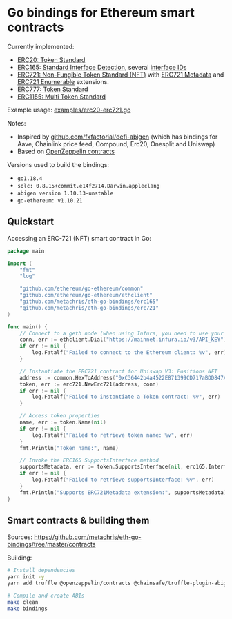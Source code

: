 # Go bindings for Ethereum smart contracts

Currently implemented:

* [ERC20: Token Standard](https://eips.ethereum.org/EIPS/eip-20)
* [ERC165: Standard Interface Detection](https://eips.ethereum.org/EIPS/eip-165), several [interface IDs](https://github.com/metachris/eth-go-bindings/blob/master/erc165/interfaceids.go)
* [ERC721: Non-Fungible Token Standard (NFT)](https://eips.ethereum.org/EIPS/eip-721) with [ERC721 Metadata](https://docs.openzeppelin.com/contracts/4.x/api/token/erc721#IERC721Metadata) and [ERC721 Enumerable](https://docs.openzeppelin.com/contracts/4.x/api/token/erc721#IERC721Enumerable) extensions.
* [ERC777: Token Standard](https://eips.ethereum.org/EIPS/eip-777)
* [ERC1155: Multi Token Standard](https://eips.ethereum.org/EIPS/eip-1155)

Example usage: [examples/erc20-erc721.go](https://github.com/metachris/eth-go-bindings/blob/master/examples/erc20-erc721.go)

Notes:

* Inspired by [github.com/fxfactorial/defi-abigen](https://github.com/fxfactorial/defi-abigen) (which has bindings for Aave, Chainlink price feed, Compound, Erc20, Onesplit and Uniswap)
* Based on [OpenZeppelin contracts](https://docs.openzeppelin.com/contracts/4.x/)

Versions used to build the bindings:

* `go1.18.4`
* `solc: 0.8.15+commit.e14f2714.Darwin.appleclang`
* `abigen version 1.10.13-unstable`
* `go-ethereum: v1.10.21`


## Quickstart

Accessing an ERC-721 (NFT) smart contract in Go:

```go
package main

import (
    "fmt"
    "log"

    "github.com/ethereum/go-ethereum/common"
    "github.com/ethereum/go-ethereum/ethclient"
    "github.com/metachris/eth-go-bindings/erc165"
    "github.com/metachris/eth-go-bindings/erc721"
)

func main() {
    // Connect to a geth node (when using Infura, you need to use your own API key)
    conn, err := ethclient.Dial("https://mainnet.infura.io/v3/API_KEY")
    if err != nil {
        log.Fatalf("Failed to connect to the Ethereum client: %v", err)
    }

    // Instantiate the ERC721 contract for Uniswap V3: Positions NFT
    address := common.HexToAddress("0xC36442b4a4522E871399CD717aBDD847Ab11FE88")
    token, err := erc721.NewErc721(address, conn)
    if err != nil {
        log.Fatalf("Failed to instantiate a Token contract: %v", err)
    }

    // Access token properties
    name, err := token.Name(nil)
    if err != nil {
        log.Fatalf("Failed to retrieve token name: %v", err)
    }
    fmt.Println("Token name:", name)

    // Invoke the ERC165 SupportsInterface method
    supportsMetadata, err := token.SupportsInterface(nil, erc165.InterfaceIdErc721Metadata)
    if err != nil {
        log.Fatalf("Failed to retrieve supportsInterface: %v", err)
    }
    fmt.Println("Supports ERC721Metadata extension:", supportsMetadata)
}
```

## Smart contracts & building them

Sources: https://github.com/metachris/eth-go-bindings/tree/master/contracts

Building:

```bash
# Install dependencies
yarn init -y
yarn add truffle @openzeppelin/contracts @chainsafe/truffle-plugin-abigen

# Compile and create ABIs
make clean
make bindings
```
